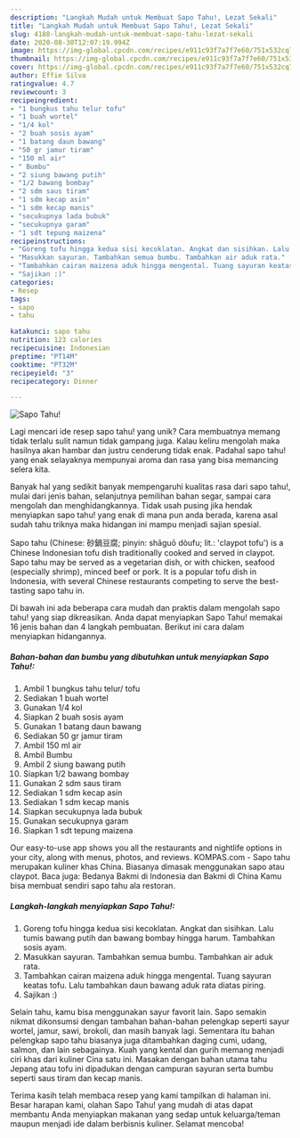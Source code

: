 ```yaml
---
description: "Langkah Mudah untuk Membuat Sapo Tahu!, Lezat Sekali"
title: "Langkah Mudah untuk Membuat Sapo Tahu!, Lezat Sekali"
slug: 4188-langkah-mudah-untuk-membuat-sapo-tahu-lezat-sekali
date: 2020-08-30T12:07:19.994Z
image: https://img-global.cpcdn.com/recipes/e911c93f7a7f7e60/751x532cq70/sapo-tahu-foto-resep-utama.jpg
thumbnail: https://img-global.cpcdn.com/recipes/e911c93f7a7f7e60/751x532cq70/sapo-tahu-foto-resep-utama.jpg
cover: https://img-global.cpcdn.com/recipes/e911c93f7a7f7e60/751x532cq70/sapo-tahu-foto-resep-utama.jpg
author: Effie Silva
ratingvalue: 4.7
reviewcount: 3
recipeingredient:
- "1 bungkus tahu telur tofu"
- "1 buah wortel"
- "1/4 kol"
- "2 buah sosis ayam"
- "1 batang daun bawang"
- "50 gr jamur tiram"
- "150 ml air"
- " Bumbu"
- "2 siung bawang putih"
- "1/2 bawang bombay"
- "2 sdm saus tiram"
- "1 sdm kecap asin"
- "1 sdm kecap manis"
- "secukupnya lada bubuk"
- "secukupnya garam"
- "1 sdt tepung maizena"
recipeinstructions:
- "Goreng tofu hingga kedua sisi kecoklatan. Angkat dan sisihkan. Lalu tumis bawang putih dan bawang bombay hingga harum. Tambahkan sosis ayam."
- "Masukkan sayuran. Tambahkan semua bumbu. Tambahkan air aduk rata."
- "Tambahkan cairan maizena aduk hingga mengental. Tuang sayuran keatas tofu. Lalu tambahkan daun bawang aduk rata diatas piring."
- "Sajikan :)"
categories:
- Resep
tags:
- sapo
- tahu

katakunci: sapo tahu 
nutrition: 123 calories
recipecuisine: Indonesian
preptime: "PT14M"
cooktime: "PT32M"
recipeyield: "3"
recipecategory: Dinner

---
```



![Sapo Tahu!](https://img-global.cpcdn.com/recipes/e911c93f7a7f7e60/751x532cq70/sapo-tahu-foto-resep-utama.jpg)

Lagi mencari ide resep sapo tahu! yang unik? Cara membuatnya memang tidak terlalu sulit namun tidak gampang juga. Kalau keliru mengolah maka hasilnya akan hambar dan justru cenderung tidak enak. Padahal sapo tahu! yang enak selayaknya mempunyai aroma dan rasa yang bisa memancing selera kita.

Banyak hal yang sedikit banyak mempengaruhi kualitas rasa dari sapo tahu!, mulai dari jenis bahan, selanjutnya pemilihan bahan segar, sampai cara mengolah dan menghidangkannya. Tidak usah pusing jika hendak menyiapkan sapo tahu! yang enak di mana pun anda berada, karena asal sudah tahu triknya maka hidangan ini mampu menjadi sajian spesial.

Sapo tahu (Chinese: 砂鍋豆腐; pinyin: shāguō dòufu; lit.: &#39;claypot tofu&#39;) is a Chinese Indonesian tofu dish traditionally cooked and served in claypot. Sapo tahu may be served as a vegetarian dish, or with chicken, seafood (especially shrimp), minced beef or pork. It is a popular tofu dish in Indonesia, with several Chinese restaurants competing to serve the best-tasting sapo tahu in.


Di bawah ini ada beberapa cara mudah dan praktis dalam mengolah sapo tahu! yang siap dikreasikan. Anda dapat menyiapkan Sapo Tahu! memakai 16 jenis bahan dan 4 langkah pembuatan. Berikut ini cara dalam menyiapkan hidangannya.

<!--inarticleads1-->

##### Bahan-bahan dan bumbu yang dibutuhkan untuk menyiapkan Sapo Tahu!:

1. Ambil 1 bungkus tahu telur/ tofu
1. Sediakan 1 buah wortel
1. Gunakan 1/4 kol
1. Siapkan 2 buah sosis ayam
1. Gunakan 1 batang daun bawang
1. Sediakan 50 gr jamur tiram
1. Ambil 150 ml air
1. Ambil  Bumbu
1. Ambil 2 siung bawang putih
1. Siapkan 1/2 bawang bombay
1. Gunakan 2 sdm saus tiram
1. Sediakan 1 sdm kecap asin
1. Sediakan 1 sdm kecap manis
1. Siapkan secukupnya lada bubuk
1. Gunakan secukupnya garam
1. Siapkan 1 sdt tepung maizena


Our easy-to-use app shows you all the restaurants and nightlife options in your city, along with menus, photos, and reviews. KOMPAS.com - Sapo tahu merupakan kuliner khas China. Biasanya dimasak menggunakan sapo atau claypot. Baca juga: Bedanya Bakmi di Indonesia dan Bakmi di China Kamu bisa membuat sendiri sapo tahu ala restoran. 

<!--inarticleads2-->

##### Langkah-langkah menyiapkan Sapo Tahu!:

1. Goreng tofu hingga kedua sisi kecoklatan. Angkat dan sisihkan. Lalu tumis bawang putih dan bawang bombay hingga harum. Tambahkan sosis ayam.
1. Masukkan sayuran. Tambahkan semua bumbu. Tambahkan air aduk rata.
1. Tambahkan cairan maizena aduk hingga mengental. Tuang sayuran keatas tofu. Lalu tambahkan daun bawang aduk rata diatas piring.
1. Sajikan :)


Selain tahu, kamu bisa menggunakan sayur favorit lain. Sapo semakin nikmat dikonsumsi dengan tambahan bahan-bahan pelengkap seperti sayur wortel, jamur, sawi, brokoli, dan masih banyak lagi. Sementara itu bahan pelengkap sapo tahu biasanya juga ditambahkan daging cumi, udang, salmon, dan lain sebagainya. Kuah yang kental dan gurih memang menjadi ciri khas dari kuliner Cina satu ini. Masakan dengan bahan utama tahu Jepang atau tofu ini dipadukan dengan campuran sayuran serta bumbu seperti saus tiram dan kecap manis. 

Terima kasih telah membaca resep yang kami tampilkan di halaman ini. Besar harapan kami, olahan Sapo Tahu! yang mudah di atas dapat membantu Anda menyiapkan makanan yang sedap untuk keluarga/teman maupun menjadi ide dalam berbisnis kuliner. Selamat mencoba!
